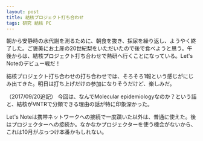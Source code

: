 ```yaml
---
layout: post
title: 結核プロジェクト打ち合わせ
tags: 研究 結核 PC
---
```


朝から安静時の水代謝を測るために、朝食を抜き、採尿を繰り返し、ようやく終了した。ご褒美にお土産の20世紀梨をいただいたので後で食べようと思う。午後からは、結核プロジェクト打ち合わせで熱研へ行くことになっている。Let's Noteのデビュー戦だ！

結核プロジェクト打ち合わせの打ち合わせでは、そろそろ1報という感じがにじみ出てきた。明日は打ち上げだけの参加になりそうだけど、楽しみだ。

（2017/09/20追記）
今回は、なんでMolecular epidemiologyなのか？という話と、結核がVNTRで分類できる理由の話が特に印象深かった。

Let's Noteは携帯ネットワークへの接続で一度躓いた以外は、普通に使えた。後はプロジェクターへの接続か。なかなかプロジェクターを使う機会がないから、これは10月がぶっつけ本番かもしれない。
